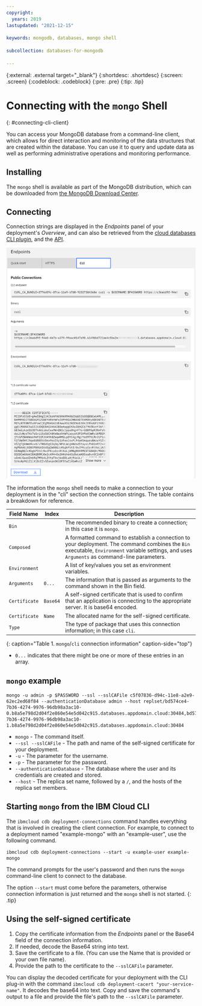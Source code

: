 ```yaml
---
copyright:
  years: 2019
lastupdated: "2021-12-15"

keywords: mongodb, databases, mongo shell

subcollection: databases-for-mongodb

---
```


{:external: .external target="_blank"}
{:shortdesc: .shortdesc}
{:screen: .screen}
{:codeblock: .codeblock}
{:pre: .pre}
{:tip: .tip}


# Connecting with the `mongo` Shell
{: #connecting-cli-client}

You can access your MongoDB database from a command-line client, which allows for direct interaction and monitoring of the data structures that are created within the database. You can use it to query and update data as well as performing administrative operations and monitoring performance. 

## Installing 

The `mongo` shell is available as part of the MongoDB distribution, which can be downloaded from [the MongoDB Download Center](https://www.mongodb.com/download-center/community?jmp=docs).

## Connecting

Connection strings are displayed in the _Endpoints_ panel of your deployment's _Overview_, and can also be retrieved from the [cloud databases CLI plugin](/docs/databases-cli-plugin?topic=databases-cli-plugin-cdb-reference#deployment-connections), and the [API](https://{DomainName}/apidocs/cloud-databases-api#discover-connection-information-for-a-deployment-f-e81026).

![CLI Endpoints panel](images/cli-endpoints-pane.png)

The information the `mongo` shell needs to make a connection to your deployment is in the "cli" section the connection strings. The table contains a breakdown for reference.

Field Name|Index|Description
----------|-----|-----------
`Bin`||The recommended binary to create a connection; in this case it is `mongo`.
`Composed`||A formatted command to establish a connection to your deployment. The command combines the `Bin` executable, `Environment` variable settings, and uses `Arguments` as command-line parameters.
`Environment`||A list of key/values you set as environment variables.
`Arguments`|`0...`|The information that is passed as arguments to the command shown in the Bin field.
`Certificate`|`Base64`|A self-signed certificate that is used to confirm that an application is connecting to the appropriate server. It is base64 encoded.
`Certificate`|`Name`|The allocated name for the self-signed certificate.
`Type`||The type of package that uses this connection information; in this case `cli`. 
{: caption="Table 1. `mongo`/`cli` connection information" caption-side="top"}

* `0...` indicates that there might be one or more of these entries in an array.

## `mongo` example

```
mongo -u admin -p $PASSWORD --ssl --sslCAFile c5f07836-d94c-11e8-a2e9-62ec2ed68f84 --authenticationDatabase admin --host replset/bd574ce4-7b36-4274-9976-96db98a3ac10-0.b8a5e798d2d04f2e860e54e5d042c915.databases.appdomain.cloud:30484,bd574ce4-7b36-4274-9976-96db98a3ac10-1.b8a5e798d2d04f2e860e54e5d042c915.databases.appdomain.cloud:30484
```

* `mongo` - The command itself. 
* `--ssl --sslCAFile` - The path and name of the self-signed certificate for your deployment.
* `-u` - The parameter for the username.
* `-p` - The parameter for the password. 
* `--authenticationDatabase` - The database where the user and its credentials are created and stored.
* `--host` - The replica set name, followed by a `/`, and the hosts of the replica set members. 

## Starting `mongo` from the IBM Cloud CLI

The `ibmcloud cdb deployment-connections` command handles everything that is involved in creating the client connection. For example, to connect to a deployment named  "example-mongo" with an "example-user", use the following command.

```
ibmcloud cdb deployment-connections --start -u example-user example-mongo
```

The command prompts for the user's password and then runs the `mongo` command-line client to connect to the database.

The option `--start` must come before the parameters, otherwise connection information is just returned and the `mongo` shell is not started.
{: .tip}

## Using the self-signed certificate

1. Copy the certificate information from the _Endpoints_ panel or the Base64 field of the connection information. 
2. If needed, decode the Base64 string into text. 
3. Save the certificate  to a file. (You can use the Name that is provided or your own file name).
4. Provide the path to the certificate to the `--sslCAFile` parameter.

You can display the decoded certificate for your deployment with the CLI plug-in with the command `ibmcloud cdb deployment-cacert "your-service-name"`. It decodes the base64 into text. Copy and save the command's output to a file and provide the file's path to the `--sslCAFile` parameter.


